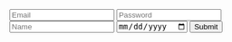 <html>
  <head>
    <title>Signup</title>
  </head>

  <body>
    <div>
      <input type="text" id="email" name="email" placeholder="Email">
      <input type="password" id="password" name="password" required placeholder="Password">
      <input type="text" id="name" name="name" placeholder="Name">
      <input type="date" id="dob" name="dob" placeholder="MM-dd-yyyy">
      <button type="submit" onclick="formSubmit()">Submit</button>
    </div>
  </body>

  <script type="text/javascript">
    function formSubmit() {
      let email = document.getElementById("email").value;
      let password = document.getElementById("password").value;
      let name = document.getElementById("name").value;
      let dob = document.getElementById("dob").value;
      // console.log(email);

      var myHeaders = new Headers();
      myHeaders.append("Content-Type", "application/json");
      var raw = "";

      var requestOptions = {
        method: 'POST',
        headers: myHeaders,
        body: raw,
        redirect: 'follow'
      };

      fetch("https://csatri1.tk/api/person/post?email="+email+"&password="+password+"&name="+name+"&dob="+dob, requestOptions)
        .then(response => {
            if (response.status == 500) {
                const errorMsg = 'Incorrect data.  Please fill in everything correctly!';
                alert(errorMsg);
                console.log(errorMsg);
                return;
            }
            else if (!response.ok) {
                const errorMsg = 'Error: ' + response.status;
                alert(errorMsg);
                console.log(errorMsg);
                return;
            }

            window.location.href = "{{site.baseurl}}/signedup";
        });
    }
  </script>
</html>